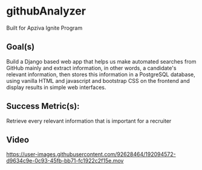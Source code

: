 # githubAnalyzer
Built for Apziva Ignite Program

## Goal(s)
Build a Django based web app that helps us make automated searches from GitHub mainly and extract information, in other words, a candidate's relevant information, then stores this information in a PostgreSQL database, using vanilla HTML and javascript and bootstrap CSS on the frontend and display results in simple web interfaces.

## Success Metric(s):
Retrieve every relevant information that is important for a recruiter

## Video 
https://user-images.githubusercontent.com/92628464/192094572-d9634c9e-0c93-45fb-bb71-fc1922c2f15e.mov

